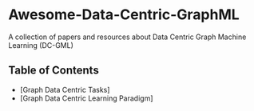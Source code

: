 # Awesome-Data-Centric-GraphML
A collection of papers and resources about Data Centric Graph Machine Learning (DC-GML)


## Table of Contents
- [Graph Data Centric Tasks]
- [Graph Data Centric Learning Paradigm]
